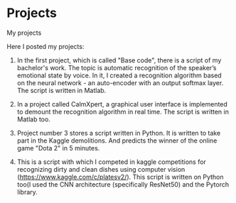 # Projects
My projects

Here I posted my projects:

1. In the first project, which is called "Base code", there is a script of my bachelor's work. The topic is automatic recognition of the speaker’s emotional state by voice. In it, I created a recognition algorithm based on the neural network - an auto-encoder with an output softmax layer. The script is written in Matlab.

2. In a project called CalmXpert, a graphical user interface is implemented to demount the recognition algorithm in real time. The script is written in Matlab too.

3. Project number 3 stores a script written in Python. It is written to take part in the Kaggle demolitions. And predicts the winner of the online game "Dota 2" in 5 minutes.

4. This is a script with which I competed in kaggle competitions for recognizing dirty and clean dishes using computer vision (https://www.kaggle.com/c/platesv2/). This script is written on Python too(I used the CNN architecture (specifically ResNet50) and the Pytorch library.
